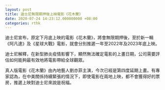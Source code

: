 ```yaml
---
layout: post
title: 迪士尼無限期押後上映電影《花木蘭》
date: 2020-07-24 14:23:12.000000000 +08:00
categories: rthk
---
```


迪士尼宣布，原定下月底上映的電影《花木蘭》，將會無限期押後，至於新一輯《阿凡達》及《星球大戰》電影，就會分別推遲一年至2022年及2023年底上映。

迪士尼解釋，在新型肺炎疫情影響下，顯然無法確定電影的上畫日期，公司需要評估如何能夠最有效地將電影帶給全球觀眾。

真人版電影《花木蘭》由內地藝人劉亦菲主演，今次已經是第四度延期上畫。有專家認為，在中美關係持續緊張的情況下，即使電影在兩地上映，都不會獲得好的票房，推遲上映對迪士尼來說是祝福。
